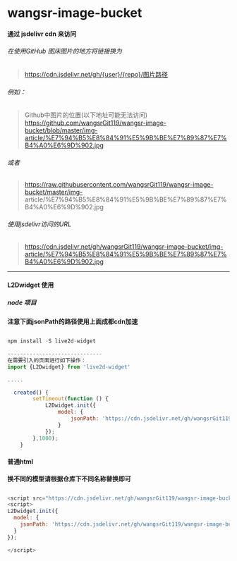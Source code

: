 <!--
 * @Author: Mr.xiao
 * @Date: 2023-09-15 17:00:06
 * @LastEditTime: 2023-09-15 17:02:04
 * @LastEditors: 雨落潇潇
 * @Description: REAEME.md
 * @text: 惑而不从师,其为惑也,终不解矣.
-->
# wangsr-image-bucket

#### 通过 jsdelivr cdn 来访问
 ###### 在使用GitHub 图床图片的地方将链接换为

 > https://cdn.jsdelivr.net/gh/{user}/{repo}/图片路径
 
 ######  例如：
 > Github中图片的位置(以下地址可能无法访问)
 > https://github.com/wangsrGit119/wangsr-image-bucket/blob/master/img-article/%E7%94%B5%E8%84%91%E5%9B%BE%E7%89%87%E7%B4%A0%E6%9D%902.jpg
 ######  或者
 > https://raw.githubusercontent.com/wangsrGit119/wangsr-image-bucket/master/img- article/%E7%94%B5%E8%84%91%E5%9B%BE%E7%89%87%E7%B4%A0%E6%9D%902.jpg

 ###### 使用jsdelivr访问的URL
 > https://cdn.jsdelivr.net/gh/wangsrGit119/wangsr-image-bucket/img-article/%E7%94%B5%E8%84%91%E5%9B%BE%E7%89%87%E7%B4%A0%E6%9D%902.jpg


----

#### L2Dwidget 使用

##### node 项目
**注意下面jsonPath的路径使用上面成都cdn加速**
```javascript

npm install -S live2d-widget

------------------------------
在需要引入的页面进行如下操作：
import {L2Dwidget} from 'live2d-widget'

.....

  created() {
        setTimeout(function () {
            L2Dwidget.init({
                model: {
                    jsonPath: 'https://cdn.jsdelivr.net/gh/wangsrGit119/wangsr-image-bucket/L2Dwidget/live2d-widget-model-haruto/assets/haruto.model.json',
                }
            });
        },1000);
    }

```
#### 普通html
**换不同的模型请根据仓库下不同名称替换即可**

```javascript

<script src="https://cdn.jsdelivr.net/gh/wangsrGit119/wangsr-image-bucket/L2Dwidget/js/L2Dwidget.min.js"></script>
<script>
L2Dwidget.init({
  model: {
    jsonPath: 'https://cdn.jsdelivr.net/gh/wangsrGit119/wangsr-image-bucket/L2Dwidget/live2d-widget-model-haruto/assets/haruto.model.json',
  }
});

</script>
```
